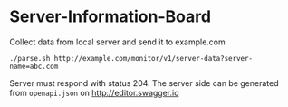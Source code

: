 # Server-Information-Board

Collect data from local server and send it to example.com 

```shell
./parse.sh http://example.com/monitor/v1/server-data?server-name=abc.com
```
Server must respond with status 204.
The server side can be generated from `openapi.json` on http://editor.swagger.io
